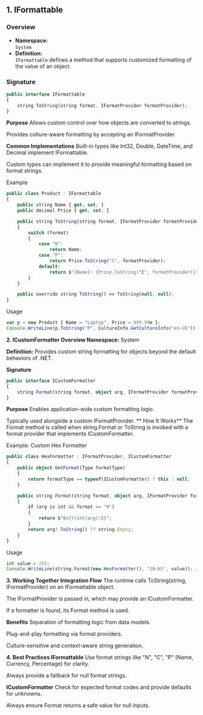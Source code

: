 ## 1. IFormattable

### Overview
- **Namespace:**  
  `System`
- **Definition:**  
  `IFormattable` defines a method that supports customized formatting of the value of an object.
  
### Signature
```typescript
public interface IFormattable
{
    string ToString(string format, IFormatProvider formatProvider);
}
```

**Purpose**
Allows custom control over how objects are converted to strings.

Provides culture-aware formatting by accepting an IFormatProvider.

**Common Implementations**
Built-in types like Int32, Double, DateTime, and Decimal implement IFormattable.

Custom types can implement it to provide meaningful formatting based on format strings.

Example
```typescript
public class Product : IFormattable
{
    public string Name { get; set; }
    public decimal Price { get; set; }

    public string ToString(string format, IFormatProvider formatProvider)
    {
        switch (format)
        {
            case "N":
                return Name;
            case "P":
                return Price.ToString("C", formatProvider);
            default:
                return $"{Name}: {Price.ToString("C", formatProvider)}";
        }
    }

    public override string ToString() => ToString(null, null);
}
```
Usage
```typescript
var p = new Product { Name = "Laptop", Price = 999.99m };
Console.WriteLine(p.ToString("P", CultureInfo.GetCultureInfo("en-US")));  // "$999.99"
```

**2. ICustomFormatter
Overview
Namespace:**
System

**Definition:**
Provides custom string formatting for objects beyond the default behaviors of .NET.

**Signature**
```typescript
public interface ICustomFormatter
{
    string Format(string format, object arg, IFormatProvider formatProvider);
}
```
**Purpose**
Enables application-wide custom formatting logic.

Typically used alongside a custom IFormatProvider.
**
How It Works**
The Format method is called when string.Format or ToString is invoked with a format provider that implements ICustomFormatter.

Example: Custom Hex Formatter
```typescript
public class HexFormatter : IFormatProvider, ICustomFormatter
{
    public object GetFormat(Type formatType)
    {
        return formatType == typeof(ICustomFormatter) ? this : null;
    }

    public string Format(string format, object arg, IFormatProvider formatProvider)
    {
        if (arg is int && format == "H")
        {
            return $"0x{((int)arg):X}";
        }
        return arg?.ToString() ?? string.Empty;
    }
}
```
Usage
```typescript
int value = 255;
Console.WriteLine(string.Format(new HexFormatter(), "{0:H}", value)); // "0xFF"
```

**3. Working Together
Integration Flow**
The runtime calls ToString(string, IFormatProvider) on an IFormattable object.

The IFormatProvider is passed in, which may provide an ICustomFormatter.

If a formatter is found, its Format method is used.

**Benefits**
Separation of formatting logic from data models.

Plug-and-play formatting via format providers.

Culture-sensitive and context-aware string generation.

**4. Best Practices
IFormattable**
Use format strings like "N", "C", "P" (Name, Currency, Percentage) for clarity.

Always provide a fallback for null format strings.

**ICustomFormatter**
Check for expected format codes and provide defaults for unknowns.

Always ensure Format returns a safe value for null inputs.